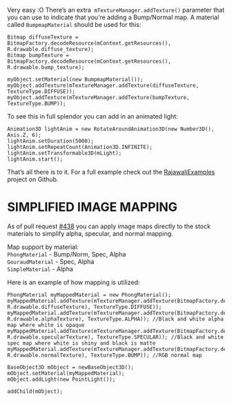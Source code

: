 Very easy :O There’s an extra` mTextureManager.addTexture()` parameter that you can use to indicate that you’re adding a Bump/Normal map.
A material called `BumpmapMaterial` should be used for this:
```
Bitmap diffuseTexture = BitmapFactory.decodeResource(mContext.getResources(), R.drawable.diffuse_texture);
Bitmap bumpTexture = BitmapFactory.decodeResource(mContext.getResources(), R.drawable.bump_texture);

myObject.setMaterial(new BumpmapMaterial());
myObject.addTexture(mTextureManager.addTexture(diffuseTexture, TextureType.DIFFUSE));
myObject.addTexture(mTextureManager.addTexture(bumpTexture, TextureType.BUMP));
```
To see this in full splendor you can add in an animated light:
```
Animation3D lightAnim = new RotateAroundAnimation3D(new Number3D(), Axis.Z, 6);
lightAnim.setDuration(5000);
lightAnim.setRepeatCount(Animation3D.INFINITE);
lightAnim.setTransformable3D(mLight);
lightAnim.start();
```
That’s all there is to it. For a full example check out the [RajawaliExamples](https://github.com/MasDennis/RajawaliExamples/tree/master/src/com/monyetmabuk/rajawali/tutorials) project on Github.


# SIMPLIFIED IMAGE MAPPING
As of pull request [#438](https://github.com/MasDennis/Rajawali/pull/438) you can apply image maps directly to the stock materials to simplify alpha, specular, and normal mapping.

Map support by material:<br/>
`PhongMaterial` - Bump/Norm, Spec, Alpha<br/>
`GouraudMaterial` - Spec, Alpha<br/>
`SimpleMaterial` - Alpha<br/>

Here is an example of how mapping is utilized:
```
PhongMaterial myMappedMaterial = new PhongMaterial();
myMappedMaterial.addTexture(mTextureManager.addTexture(BitmapFactory.decodeResource(mContext.getResources(), R.drawable.diffuseTexture), TextureType.DIFFUSE));
myMappedMaterial.addTexture(mTextureManager.addTexture(BitmapFactory.decodeResource(mContext.getResources(), R.drawable.alphaTexture), TextureType.ALPHA)); //Black and white alpha map where white is opaque
myMappedMaterial.addTexture(mTextureManager.addTexture(BitmapFactory.decodeResource(mContext.getResources(), R.drawable.specularTexture), TextureType.SPECULAR)); //Black and white spec map where white is shiny and black is matte
myMappedMaterial.addTexture(mTextureManager.addTexture(BitmapFactory.decodeResource(mContext.getResources(), R.drawable.normalTexture), TextureType.BUMP)); //RGB normal map

BaseObject3D mObject = newBaseObject3D();
mObject.setMaterial(myMappedMaterial);
mObject.addLight(new PointLight());

addChild(mObject);
```